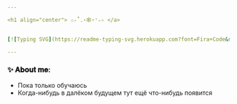 ```yaml
---

<h1 align="center"> ✩₊˚.⋆🕸️⋆⁺₊✧ </a> 

  
[![Typing SVG](https://readme-typing-svg.herokuapp.com?font=Fira+Code&size=17&pause=1000&color=E1D4D08F&width=435&lines=%D0%AF+%D1%83%D1%81%D1%82%D1%80%D0%B0%D0%B8%D0%B2%D0%B0%D1%8E+%D0%B7%D0%B0%D0%B4%D1%80%D1%8B%D1%85+%D0%B8+%D0%B1%D0%B0%D0%BB%D0%B1%D0%B5%D1%81%D0%BD%D0%B8%D1%87%D0%B0%D1%8E+%D0%B2+Python)](https://git.io/typing-svg)

---
```


### ✨ 𝐀𝐛𝐨𝐮𝐭 𝐦𝐞:
- Пока только обучаюсь
- Когда-нибудь в далёком будущем тут ещё что-нибудь появится
